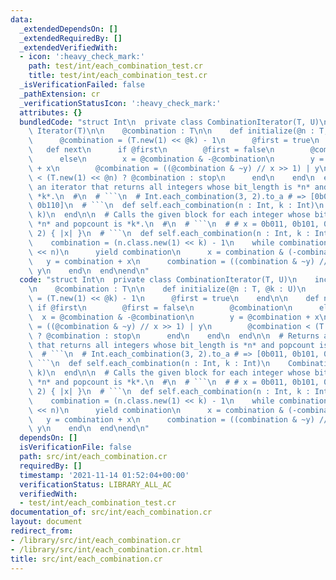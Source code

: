 ```yaml
---
data:
  _extendedDependsOn: []
  _extendedRequiredBy: []
  _extendedVerifiedWith:
  - icon: ':heavy_check_mark:'
    path: test/int/each_combination_test.cr
    title: test/int/each_combination_test.cr
  _isVerificationFailed: false
  _pathExtension: cr
  _verificationStatusIcon: ':heavy_check_mark:'
  attributes: {}
  bundledCode: "struct Int\n  private class CombinationIterator(T, U)\n    include\
    \ Iterator(T)\n\n    @combination : T\n\n    def initialize(@n : T, @k : U)\n\
    \      @combination = (T.new(1) << @k) - 1\n      @first = true\n    end\n\n \
    \   def next\n      if @first\n        @first = false\n        @combination\n\
    \      else\n        x = @combination & -@combination\n        y = @combination\
    \ + x\n        @combination = ((@combination & ~y) // x >> 1) | y\n        @combination\
    \ < (T.new(1) << @n) ? @combination : stop\n      end\n    end\n  end\n\n  # Returns\
    \ an iterator that returns all integers whose bit_length is *n* and popcount is\
    \ *k*.\n  #\n  # ```\n  # Int.each_combination(3, 2).to_a # => [0b011, 0b101,\
    \ 0b110]\n  # ```\n  def self.each_combination(n : Int, k : Int)\n    CombinationIterator.new(n,\
    \ k)\n  end\n\n  # Calls the given block for each integer whose bit_length is\
    \ *n* and popcount is *k*.\n  #\n  # ```\n  # # x = 0b011, 0b101, 0b110\n  # Int.each_combination(3,\
    \ 2) { |x| }\n  # ```\n  def self.each_combination(n : Int, k : Int, &) : Nil\n\
    \    combination = (n.class.new(1) << k) - 1\n    while combination < (n.class.new(1)\
    \ << n)\n      yield combination\n      x = combination & (-combination)\n   \
    \   y = combination + x\n      combination = ((combination & ~y) // x >> 1) |\
    \ y\n    end\n  end\nend\n"
  code: "struct Int\n  private class CombinationIterator(T, U)\n    include Iterator(T)\n\
    \n    @combination : T\n\n    def initialize(@n : T, @k : U)\n      @combination\
    \ = (T.new(1) << @k) - 1\n      @first = true\n    end\n\n    def next\n     \
    \ if @first\n        @first = false\n        @combination\n      else\n      \
    \  x = @combination & -@combination\n        y = @combination + x\n        @combination\
    \ = ((@combination & ~y) // x >> 1) | y\n        @combination < (T.new(1) << @n)\
    \ ? @combination : stop\n      end\n    end\n  end\n\n  # Returns an iterator\
    \ that returns all integers whose bit_length is *n* and popcount is *k*.\n  #\n\
    \  # ```\n  # Int.each_combination(3, 2).to_a # => [0b011, 0b101, 0b110]\n  #\
    \ ```\n  def self.each_combination(n : Int, k : Int)\n    CombinationIterator.new(n,\
    \ k)\n  end\n\n  # Calls the given block for each integer whose bit_length is\
    \ *n* and popcount is *k*.\n  #\n  # ```\n  # # x = 0b011, 0b101, 0b110\n  # Int.each_combination(3,\
    \ 2) { |x| }\n  # ```\n  def self.each_combination(n : Int, k : Int, &) : Nil\n\
    \    combination = (n.class.new(1) << k) - 1\n    while combination < (n.class.new(1)\
    \ << n)\n      yield combination\n      x = combination & (-combination)\n   \
    \   y = combination + x\n      combination = ((combination & ~y) // x >> 1) |\
    \ y\n    end\n  end\nend\n"
  dependsOn: []
  isVerificationFile: false
  path: src/int/each_combination.cr
  requiredBy: []
  timestamp: '2021-11-14 01:52:04+00:00'
  verificationStatus: LIBRARY_ALL_AC
  verifiedWith:
  - test/int/each_combination_test.cr
documentation_of: src/int/each_combination.cr
layout: document
redirect_from:
- /library/src/int/each_combination.cr
- /library/src/int/each_combination.cr.html
title: src/int/each_combination.cr
---
```

